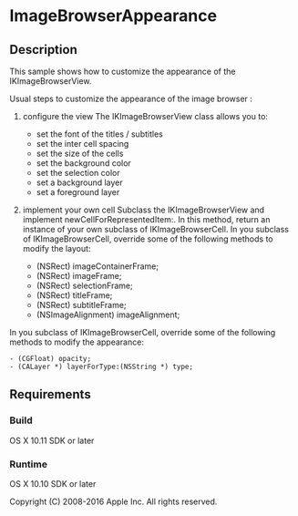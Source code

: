# ImageBrowserAppearance

## Description

This sample shows how to customize the appearance of the IKImageBrowserView.

Usual steps to customize the appearance of the image browser :

1) configure the view
    The IKImageBrowserView class allows you to:

	- set the font of the titles / subtitles
	- set the inter cell spacing
	- set the size of the cells
	- set the background color
	- set the selection color
	- set a background layer
	- set a foreground layer

2) implement your own cell
   Subclass the IKImageBrowserView and implement newCellForRepresentedItem:.
   In this method, return an instance of your own subclass of IKImageBrowserCell.
   In you subclass of IKImageBrowserCell, override some of the following methods to modify the layout:
	
	- (NSRect) imageContainerFrame; 
	- (NSRect) imageFrame; 
	- (NSRect) selectionFrame;
	- (NSRect) titleFrame;
	- (NSRect) subtitleFrame;	
	- (NSImageAlignment) imageAlignment; 

  In you subclass of IKImageBrowserCell, override some of the following methods to modify the appearance:

	- (CGFloat) opacity;
	- (CALayer *) layerForType:(NSString *) type;
	
## Requirements

### Build

OS X 10.11 SDK or later

### Runtime

OS X 10.10 SDK or later


Copyright (C) 2008-2016 Apple Inc. All rights reserved.